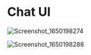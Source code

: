 # Chat UI

![Screenshot_1650198274](https://user-images.githubusercontent.com/48752942/163714194-667fb432-107a-4d19-ba8b-577517dd086c.png)



![Screenshot_1650198288](https://user-images.githubusercontent.com/48752942/163714207-e7b40f4e-dbe8-4848-84b2-f02a2ff5ce77.png)

